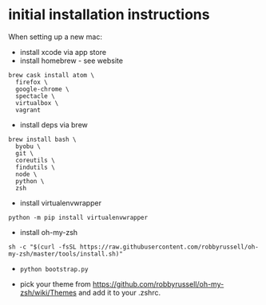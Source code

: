 # initial installation instructions

When setting up a new mac:

* install xcode via app store
* install homebrew - see website


```
brew cask install atom \
  firefox \
  google-chrome \
  spectacle \
  virtualbox \
  vagrant
```

* install deps via brew

```
brew install bash \
  byobu \
  git \
  coreutils \
  findutils \
  node \
  python \
  zsh
```

* install virtualenvwrapper

`python -m pip install virtualenvwrapper`

* install oh-my-zsh

```
sh -c "$(curl -fsSL https://raw.githubusercontent.com/robbyrussell/oh-my-zsh/master/tools/install.sh)"
```

* `python bootstrap.py`

* pick your theme from https://github.com/robbyrussell/oh-my-zsh/wiki/Themes and add it to your .zshrc.
